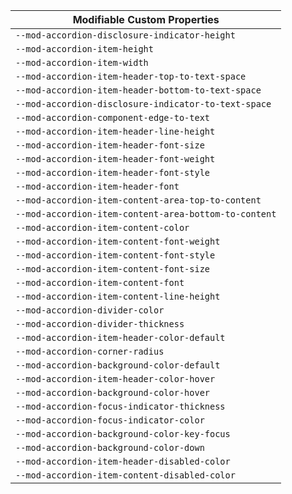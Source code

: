 | Modifiable Custom Properties |
| --- |
|`--mod-accordion-disclosure-indicator-height`|
|`--mod-accordion-item-height`|
|`--mod-accordion-item-width`|
|`--mod-accordion-item-header-top-to-text-space`|
|`--mod-accordion-item-header-bottom-to-text-space`|
|`--mod-accordion-disclosure-indicator-to-text-space`|
|`--mod-accordion-component-edge-to-text`|
|`--mod-accordion-item-header-line-height`|
|`--mod-accordion-item-header-font-size`|
|`--mod-accordion-item-header-font-weight`|
|`--mod-accordion-item-header-font-style`|
|`--mod-accordion-item-header-font`|
|`--mod-accordion-item-content-area-top-to-content`|
|`--mod-accordion-item-content-area-bottom-to-content`|
|`--mod-accordion-item-content-color`|
|`--mod-accordion-item-content-font-weight`|
|`--mod-accordion-item-content-font-style`|
|`--mod-accordion-item-content-font-size`|
|`--mod-accordion-item-content-font`|
|`--mod-accordion-item-content-line-height`|
|`--mod-accordion-divider-color`|
|`--mod-accordion-divider-thickness`|
|`--mod-accordion-item-header-color-default`|
|`--mod-accordion-corner-radius`|
|`--mod-accordion-background-color-default`|
|`--mod-accordion-item-header-color-hover`|
|`--mod-accordion-background-color-hover`|
|`--mod-accordion-focus-indicator-thickness`|
|`--mod-accordion-focus-indicator-color`|
|`--mod-accordion-background-color-key-focus`|
|`--mod-accordion-background-color-down`|
|`--mod-accordion-item-header-disabled-color`|
|`--mod-accordion-item-content-disabled-color`|